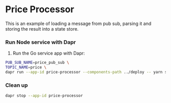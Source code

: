 # Price Processor

This is an example of loading a message from pub sub, parsing it and storing the result into a state store.

### Run Node service with Dapr

1. Run the Go service app with Dapr:

```bash
PUB_SUB_NAME=price_pub_sub \
TOPIC_NAME=price \
dapr run --app-id price-processor --components-path ../deploy -- yarn start
```

### Clean up
```bash
dapr stop --app-id price-processor
```
